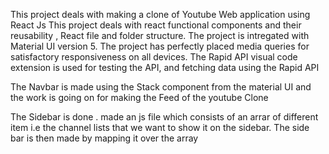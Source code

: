 This project deals with making a clone of Youtube Web application using React Js 
This project deals with react functional components and their reusability , React file and folder structure.
The project is intregated with Material UI version 5. The project has perfectly placed media queries for satisfactory responsiveness on all devices.
The Rapid API visual code extension is  used for testing the API, and fetching data using the Rapid API

The Navbar is made using the Stack component from the material UI and the work is going on for making the Feed of the youtube Clone

The Sidebar is done . made an js file which consists of an arrar of different item i.e the channel lists that we want to show it on the sidebar. The side bar is then made by mapping it over the array 